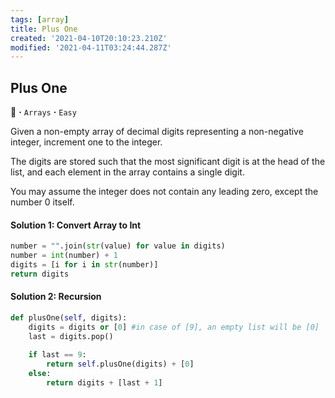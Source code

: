 ```yaml
---
tags: [array]
title: Plus One
created: '2021-04-10T20:10:23.210Z'
modified: '2021-04-11T03:24:44.287Z'
---
```


## Plus One 
:penguin: **·** `Arrays` **·** `Easy`

Given a non-empty array of decimal digits representing a non-negative integer, increment one to the integer.

The digits are stored such that the most significant digit is at the head of the list, and each element in the array contains a single digit.

You may assume the integer does not contain any leading zero, except the number 0 itself.

#### Solution 1: Convert Array to Int
```python
number = "".join(str(value) for value in digits)
number = int(number) + 1
digits = [i for i in str(number)]
return digits
```

#### Solution 2: Recursion
```python
def plusOne(self, digits):
    digits = digits or [0] #in case of [9], an empty list will be [0]
    last = digits.pop()
    
    if last == 9:
        return self.plusOne(digits) + [0]
    else:
        return digits + [last + 1]
```



